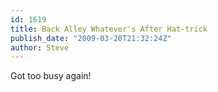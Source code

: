 ```yaml
---
id: 1619
title: Back Alley Whatever's After Hat-trick
publish_date: "2009-03-20T21:32:24Z"
author: Steve
---
```

Got too busy again!
